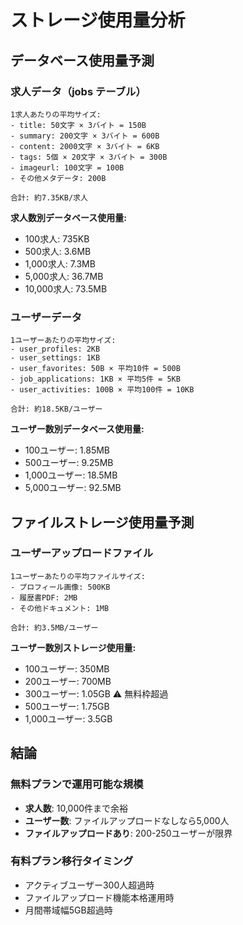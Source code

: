 # ストレージ使用量分析

## データベース使用量予測

### 求人データ（jobs テーブル）
```
1求人あたりの平均サイズ:
- title: 50文字 × 3バイト = 150B
- summary: 200文字 × 3バイト = 600B  
- content: 2000文字 × 3バイト = 6KB
- tags: 5個 × 20文字 × 3バイト = 300B
- imageurl: 100文字 = 100B
- その他メタデータ: 200B

合計: 約7.35KB/求人
```

**求人数別データベース使用量:**
- 100求人: 735KB
- 500求人: 3.6MB
- 1,000求人: 7.3MB
- 5,000求人: 36.7MB
- 10,000求人: 73.5MB

### ユーザーデータ
```
1ユーザーあたりの平均サイズ:
- user_profiles: 2KB
- user_settings: 1KB
- user_favorites: 50B × 平均10件 = 500B
- job_applications: 1KB × 平均5件 = 5KB
- user_activities: 100B × 平均100件 = 10KB

合計: 約18.5KB/ユーザー
```

**ユーザー数別データベース使用量:**
- 100ユーザー: 1.85MB
- 500ユーザー: 9.25MB
- 1,000ユーザー: 18.5MB
- 5,000ユーザー: 92.5MB

## ファイルストレージ使用量予測

### ユーザーアップロードファイル
```
1ユーザーあたりの平均ファイルサイズ:
- プロフィール画像: 500KB
- 履歴書PDF: 2MB
- その他ドキュメント: 1MB

合計: 約3.5MB/ユーザー
```

**ユーザー数別ストレージ使用量:**
- 100ユーザー: 350MB
- 200ユーザー: 700MB
- 300ユーザー: 1.05GB ⚠️ 無料枠超過
- 500ユーザー: 1.75GB
- 1,000ユーザー: 3.5GB

## 結論

### 無料プランで運用可能な規模
- **求人数**: 10,000件まで余裕
- **ユーザー数**: ファイルアップロードなしなら5,000人
- **ファイルアップロードあり**: 200-250ユーザーが限界

### 有料プラン移行タイミング
- アクティブユーザー300人超過時
- ファイルアップロード機能本格運用時
- 月間帯域幅5GB超過時 
